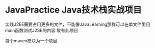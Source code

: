 # JavaPractice Java技术栈实战项目

实践J2EE需要占用更多的文件，不能像JavaLearning那样可以在单文件里用main函数测试J2SE的内容
故有此项目

每个maven模块为一个项目
